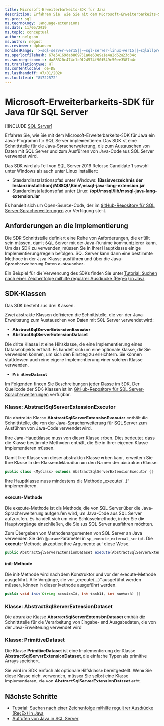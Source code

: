 ```yaml
---
title: Microsoft-Erweiterbarkeits-SDK für Java
description: Erfahren Sie, wie Sie mit dem Microsoft-Erweiterbarkeits-SDK für Java ein Java-Programm für SQL Server implementieren. Das SDK ist eine Schnittstelle für die Java-Spracherweiterung, die zum Austauschen von Daten mit SQL Server und zum Ausführen von Java-Code aus SQL Server verwendet wird.
ms.prod: sql
ms.technology: language-extensions
ms.date: 11/05/2019
ms.topic: conceptual
author: nelgson
ms.author: negust
ms.reviewer: dphansen
monikerRange: '>=sql-server-ver15||>=sql-server-linux-ver15||=sqlallproducts-allversions'
ms.openlocfilehash: 67e54169dab869751a0e63e9e1e4a2d62a23d34c
ms.sourcegitcommit: da88320c474c1c9124574f90d549c50ee3387b4c
ms.translationtype: HT
ms.contentlocale: de-DE
ms.lasthandoff: 07/01/2020
ms.locfileid: "85722572"
---
```

# <a name="microsoft-extensibility-sdk-for-java-for-sql-server"></a>Microsoft-Erweiterbarkeits-SDK für Java für SQL Server
 [!INCLUDE [SQL Server](../../includes/applies-to-version/sqlserver.md)]

Erfahren Sie, wie Sie mit dem Microsoft-Erweiterbarkeits-SDK für Java ein Java-Programm für SQL Server implementieren. Das SDK ist eine Schnittstelle für die Java-Spracherweiterung, die zum Austauschen von Daten mit SQL Server und zum Ausführen von Java-Code aus SQL Server verwendet wird.

Das SDK wird als Teil von SQL Server 2019 Release Candidate 1 sowohl unter Windows als auch unter Linux installiert:

+ Standardinstallationspfad unter Windows: **[Basisverzeichnis der Instanzinstallation]\MSSQL\Binn\mssql-java-lang-extension.jar**
+ Standardinstallationspfad unter Linux: **/opt/mssql/lib/mssql-java-lang-extension.jar**

Es handelt sich um Open-Source-Code, der im [GitHub-Repository für SQL Server-Spracherweiterungen](https://github.com/microsoft/sql-server-language-extensions) zur Verfügung steht.

## <a name="implementation-requirements"></a>Anforderungen an die Implementierung

Die SDK-Schnittstelle definiert eine Reihe von Anforderungen, die erfüllt sein müssen, damit SQL Server mit der Java-Runtime kommunizieren kann. Um das SDK zu verwenden, müssen Sie in Ihrer Hauptklasse einige Implementierungsregeln befolgen. SQL Server kann dann eine bestimmte Methode in der Java-Klasse ausführen und über die Java-Spracherweiterung Daten austauschen.

Ein Beispiel für die Verwendung des SDKs finden Sie unter [Tutorial: Suchen nach einer Zeichenfolge mithilfe regulärer Ausdrücke (RegEx) in Java](../tutorials/search-for-string-using-regular-expressions-in-java.md).

## <a name="sdk-classes"></a>SDK-Klassen

Das SDK besteht aus drei Klassen.

Zwei abstrakte Klassen definieren die Schnittstelle, die von der Java-Erweiterung zum Austauschen von Daten mit SQL Server verwendet wird:

- **AbstractSqlServerExtensionExecutor**
- **AbstractSqlServerExtensionDataset**

Die dritte Klasse ist eine Hilfsklasse, die eine Implementierung eines Datasetobjekts enthält. Es handelt sich um eine optionale Klasse, die Sie verwenden können, um sich den Einstieg zu erleichtern. Sie können stattdessen auch eine eigene Implementierung einer solchen Klasse verwenden.

- **PrimitiveDataset**

Im Folgenden finden Sie Beschreibungen jeder Klasse im SDK. Der Quellcode der SDK-Klassen ist im [GitHub-Repository für SQL Server-Spracherweiterungen](https://github.com/microsoft/sql-server-language-extensions/tree/master/language-extensions/java/sdk) verfügbar.

### <a name="class-abstractsqlserverextensionexecutor"></a>Klasse: AbstractSqlServerExtensionExecutor

Die abstrakte Klasse **AbstractSqlServerExtensionExecutor** enthält die Schnittstelle, die von der Java-Spracherweiterung für SQL Server zum Ausführen von Java-Code verwendet wird.

Ihre Java-Hauptklasse muss von dieser Klasse erben. Dies bedeutet, dass die Klasse bestimmte Methoden enthält, die Sie in Ihrer eigenen Klasse implementieren müssen.

Damit Ihre Klasse von dieser abstrakten Klasse erben kann, erweitern Sie Ihre Klasse in der Klassendeklaration um den Namen der abstrakten Klasse:

```java
public class <MyClass> extends AbstractSqlServerExtensionExecutor {}
```

Ihre Hauptklasse muss mindestens die Methode „execute(...)“ implementieren.

#### <a name="method-execute"></a>execute-Methode

Die execute-Methode ist die Methode, die von SQL Server über die Java-Spracherweiterung aufgerufen wird, um Java-Code aus SQL Server aufzurufen. Es handelt sich um eine Schlüsselmethode, in der Sie die Hauptvorgänge einschließen, die Sie aus SQL Server ausführen möchten.

Zum Übergeben von Methodenargumenten von SQL Server an Java verwenden Sie den `@param`-Parameter in `sp_execute_external_script`. Die **execute**-Methode akzeptiert ihre Argumente auf diese Weise.

```java
public AbstractSqlServerExtensionDataset execute(AbstractSqlServerExtensionDataset input, LinkedHashMap<String, Object> params)  {}
```

#### <a name="method-init"></a>init-Methode

Die init-Methode wird nach dem Konstruktor und vor der execute-Methode ausgeführt. Alle Vorgänge, die vor „execute(...)“ ausgeführt werden müssen, können in dieser Methode ausgeführt werden.

```java
public void init(String sessionId, int taskId, int numtask) {}
```

### <a name="class-abstractsqlserverextensiondataset"></a>Klasse: AbstractSqlServerExtensionDataset

Die abstrakte Klasse **AbstractSqlServerExtensionDataset** enthält die Schnittstelle für die Verarbeitung von Eingabe- und Ausgabedaten, die von der Java-Erweiterung verwendet wird.


### <a name="class-primitivedataset"></a>Klasse: PrimitiveDataset

Die Klasse **PrimitiveDataset** ist eine Implementierung der Klasse **AbstractSqlServerExtensionDataset**, die einfache Typen als primitive Arrays speichert.

Sie wird im SDK einfach als optionale Hilfsklasse bereitgestellt. Wenn Sie diese Klasse nicht verwenden, müssen Sie selbst eine Klasse implementieren, die von **AbstractSqlServerExtensionDataset** erbt.  

## <a name="next-steps"></a>Nächste Schritte

+ [Tutorial: Suchen nach einer Zeichenfolge mithilfe regulärer Ausdrücke (RegEx) in Java](../tutorials/search-for-string-using-regular-expressions-in-java.md)
+ [Aufrufen von Java in SQL Server](call-java-from-sql.md)
